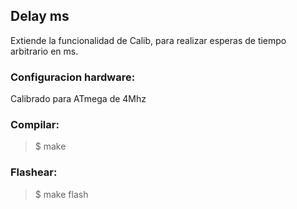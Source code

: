 ## Delay ms
Extiende la funcionalidad de Calib, para realizar esperas de tiempo arbitrario en ms.

### Configuracion hardware:
Calibrado para ATmega de 4Mhz

### Compilar:
> $ make

### Flashear: 
> $ make flash